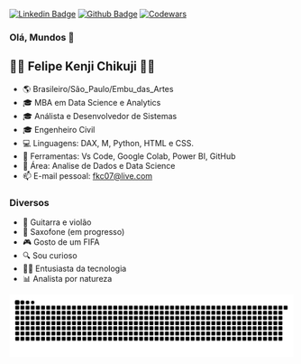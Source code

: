 
[![Linkedin Badge](https://img.shields.io/badge/-LinkedIn-blue?style=flat-square&logo=Linkedin&logoColor=white&link=https://www.linkedin.com/in/felipe-kenji-chikuji)](https://www.linkedin.com/in/felipe-kenji-chikuji)
[![Github Badge](https://img.shields.io/badge/-SiteTeste-000?style=flat-square&logo=Github&logoColor=white&link=https://chikuji.github.io/site-fkc)](https://chikuji.github.io/site-fkc)
[![Codewars](https://www.codewars.com/users/FelipeChikuji/badges/micro)](https://www.codewars.com/users/FelipeChikuji)


### Olá, Mundos 👋

## 👨‍💻 Felipe Kenji Chikuji 👨‍💻 

- 🌎 Brasileiro/São_Paulo/Embu_das_Artes
- 🎓 MBA em Data Science e Analytics
- 🎓 Análista e Desenvolvedor de Sistemas
- 🎓 Engenheiro Civil
- 💻 Linguagens: DAX, M, Python, HTML e CSS. 
- 🔨 Ferramentas: Vs Code, Google Colab, Power BI, GitHub
- 🏦 Área: Analise de Dados e Data Science 
- 📫 E-mail pessoal: fkc07@live.com

### Diversos

- 🎸 Guitarra e violão
- 🎷 Saxofone (em progresso)
- 🎮 Gosto de um FIFA
- 🔍 Sou curioso
- 👨‍💻 Entusiasta da tecnologia
- 📊 Analista por natureza



![Snake animation](https://github.com/Chikuji/Chikuji/blob/output/github-contribution-grid-snake.svg)
